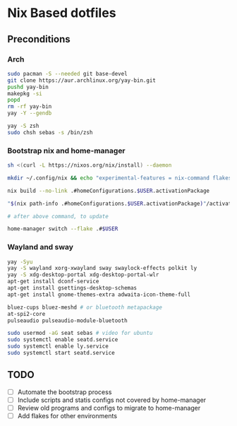 # Nix Based dotfiles

## Preconditions

### Arch

```sh
sudo pacman -S --needed git base-devel
git clone https://aur.archlinux.org/yay-bin.git
pushd yay-bin
makepkg -si
popd
rm -rf yay-bin
yay -Y --gendb
```

```sh
yay -S zsh
sudo chsh sebas -s /bin/zsh
```

### Bootstrap nix and home-manager

```sh
sh <(curl -L https://nixos.org/nix/install) --daemon

mkdir ~/.config/nix && echo "experimental-features = nix-command flakes" | tee ~/.config/nix/nix.conf

nix build --no-link .#homeConfigurations.$USER.activationPackage

"$(nix path-info .#homeConfigurations.$USER.activationPackage)"/activate

# after above command, to update 

home-manager switch --flake .#$USER
```

### Wayland and sway

```sh
yay -Syu
yay -S wayland xorg-xwayland sway swaylock-effects polkit ly
yay -S xdg-desktop-portal xdg-desktop-portal-wlr
apt-get install dconf-service
apt-get install gsettings-desktop-schemas 
apt-get install gnome-themes-extra adwaita-icon-theme-full

bluez-cups bluez-meshd # or bluetooth metapackage
at-spi2-core
pulseaudio pulseaudio-module-bluetooth

sudo usermod -aG seat sebas # video for ubuntu
sudo systemctl enable seatd.service
sudo systemctl enable ly.service
sudo systemctl start seatd.service
```

## TODO

- [ ] Automate the bootstrap process
- [ ] Include scripts and statis configs not covered by home-manager
- [ ] Review old programs and configs to migrate to home-manager
- [ ] Add flakes for other environments

